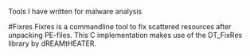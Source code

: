 Tools I have written for malware analysis

#Fixres
Fixres is a commandline tool to fix scattered resources after unpacking PE-files.
This C implementation makes use of the DT_FixRes library by dREAMtHEATER.
